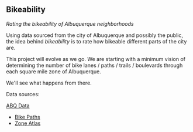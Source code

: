 ## Bikeability

_Rating the bikeability of Albuquerque neighborhoods_

Using data sourced from the city of Albuquerque and possibly the public, the idea behind _bikeability_ is to rate how bikeable different parts of the city are.

This project will evolve as we go. We are starting with a minimum vision of determining the number of bike lanes / paths / trails / boulevards through each square mile zone of Albuquerque.

We'll see what happens from there.

Data sources:

[ABQ Data](http://www.cabq.gov/abq-data)
* [Bike Paths](http://data.cabq.gov/community/bikepaths/)
* [Zone Atlas](http://data.cabq.gov/business/zoneatlas/)
